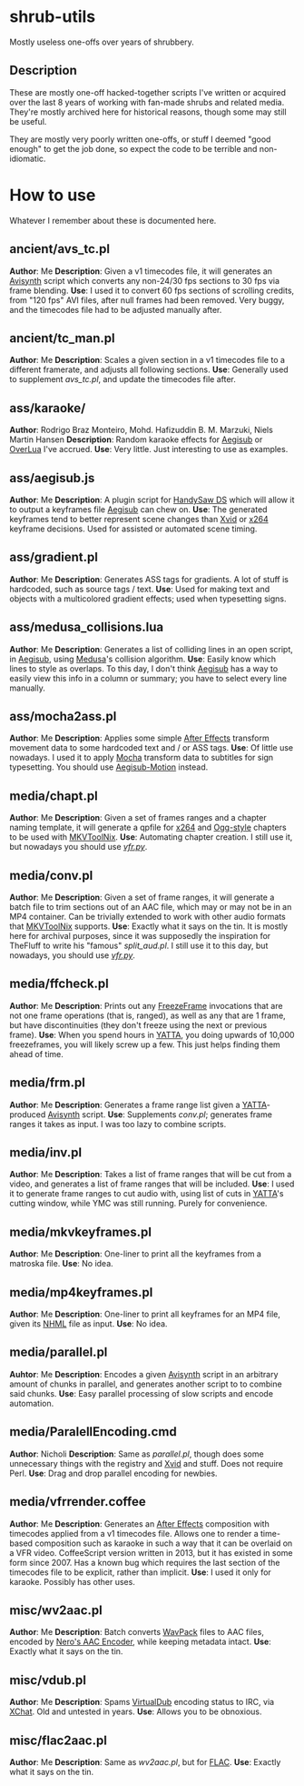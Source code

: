 # shrub-utils #

Mostly useless one-offs over years of shrubbery.

## Description ##

These are mostly one-off hacked-together scripts I've written or acquired over the last 8 years of working with fan-made shrubs and related media. They're mostly archived here for historical reasons, though some may still be useful.

They are mostly very poorly written one-offs, or stuff I deemed "good enough" to get the job done, so expect the code to be terrible and non-idiomatic.

# How to use #

Whatever I remember about these is documented here.

## ancient/avs_tc.pl ##

**Author**: Me
**Description**: Given a v1 timecodes file, it will generates an [Avisynth](http://avisynth.org/mediawiki/Main_Page) script which converts any non-24/30 fps sections to 30 fps via frame blending.
**Use**: I used it to convert 60 fps sections of scrolling credits, from "120 fps" AVI files, after null frames had been removed. Very buggy, and the timecodes file had to be adjusted manually after.

## ancient/tc_man.pl ##
**Author**: Me
**Description**: Scales a given section in a v1 timecodes file to a different framerate, and adjusts all following sections.
**Use**: Generally used to supplement *avs_tc.pl*, and update the timecodes file after.

## ass/karaoke/ ##

**Author**: Rodrigo Braz Monteiro, Mohd. Hafizuddin B. M. Marzuki, Niels Martin Hansen
**Description**: Random karaoke effects for [Aegisub](http://www.aegisub.org/) or [OverLua](https://github.com/Aegisub/OverLua) I've accrued.
**Use**: Very little. Just interesting to use as examples.

## ass/aegisub.js ##

**Author**: Me
**Description**: A plugin script for [HandySaw DS](http://www.davisr.com/en/products/handysaw/description.htm) which will allow it to output a keyframes file [Aegisub](http://www.aegisub.org/) can chew on.
**Use**: The generated keyframes tend to better represent scene changes than [Xvid](http://www.xvid.org/) or [x264](http://www.videolan.org/developers/x264.html) keyframe decisions. Used for assisted or automated scene timing.

## ass/gradient.pl ##

**Author**: Me
**Description**: Generates ASS tags for gradients. A lot of stuff is hardcoded, such as source tags / text.
**Use**: Used for making text and objects with a multicolored gradient effects; used when typesetting signs.

## ass/medusa_collisions.lua ##

**Author**: Me
**Description**: Generates a list of colliding lines in an open script, in [Aegisub](http://www.aegisub.org/), using [Medusa](http://sourceforge.net/projects/medusa/)'s collision algorithm.
**Use**: Easily know which lines to style as overlaps. To this day, I don't think [Aegisub](http://www.aegisub.org/) has a way to easily view this info in a column or summary; you have to select every line manually.

## ass/mocha2ass.pl ##

**Author**: Me
**Description**: Applies some simple [After Effects](http://www.adobe.com/ca/products/aftereffects.html) transform movement data to some hardcoded text and / or ASS tags.
**Use**: Of little use nowadays. I used it to apply [Mocha](http://www.imagineersystems.com/products/mochapro) transform data to subtitles for sign typesetting. You should use [Aegisub-Motion](https://github.com/torque/Aegisub-Motion) instead.

## media/chapt.pl ##

**Author**: Me
**Description**: Given a set of frames ranges and a chapter naming template, it will generate a qpfile for [x264](http://www.videolan.org/developers/x264.html) and [Ogg-style](http://wiki.xiph.org/Chapter_Extension) chapters to be used with [MKVToolNix](http://www.bunkus.org/videotools/mkvtoolnix/).
**Use**: Automating chapter creation. I still use it, but nowadays you should use *[vfr.py](https://github.com/wiiaboo/vfr)*.

## media/conv.pl ##

**Author**: Me
**Description**: Given a set of frame ranges, it will generate a batch file to trim sections out of an AAC file, which may or may not be in an MP4 container. Can be trivially extended to work with other audio formats that [MKVToolNix](http://www.bunkus.org/videotools/mkvtoolnix/) supports.
**Use**: Exactly what it says on the tin. It is mostly here for archival purposes, since it was supposedly the inspiration for TheFluff to write his "famous" *split_aud.pl*. I still use it to this day, but nowadays, you should use *[vfr.py](https://github.com/wiiaboo/vfr)*.

## media/ffcheck.pl ##

**Author**: Me
**Description**: Prints out any [FreezeFrame](http://avisynth.org/mediawiki/FreezeFrame) invocations that are not one frame operations (that is, ranged), as well as any that are 1 frame, but have discontinuities (they don't freeze using the next or previous frame).
**Use**: When you spend hours in [YATTA](http://ivtc.org/), you doing upwards of 10,000 freezeframes, you will likely screw up a few. This just helps finding them ahead of time.

## media/frm.pl ##

**Author**: Me
**Description**: Generates a frame range list given a [YATTA](http://ivtc.org/)-produced [Avisynth](http://avisynth.org/mediawiki/Main_Page) script.
**Use**: Supplements *conv.pl*; generates frame ranges it takes as input. I was too lazy to combine scripts.

## media/inv.pl ##

**Author**: Me
**Description**: Takes a list of frame ranges that will be cut from a video, and generates a list of frame ranges that will be included.
**Use**: I used it to generate frame ranges to cut audio with, using list of cuts in [YATTA](http://ivtc.org)'s cutting window, while YMC was still running. Purely for convenience.

## media/mkvkeyframes.pl ##

**Author**: Me
**Description**: One-liner to print all the keyframes from a matroska file.
**Use**: No idea.

## media/mp4keyframes.pl ##

**Author**: Me
**Description**: One-liner to print all keyframes for an MP4 file, given its [NHML](http://gpac.wp.mines-telecom.fr/mp4box/media-import/nhml-format/) file as input.
**Use**: No idea.

## media/parallel.pl ##

**Auhtor**: Me
**Description**: Encodes a given [Avisynth](http://avisynth.org/mediawiki/Main_Page) script in an arbitrary amount of chunks in parallel, and generates another script to to combine said chunks.
**Use**: Easy parallel processing of slow scripts and encode automation.

## media/ParalellEncoding.cmd ##

**Author**: Nicholi
**Description**: Same as *parallel.pl*, though does some unnecessary things with the registry and [Xvid](http://www.xvid.org) and stuff. Does not require Perl.
**Use**: Drag and drop parallel encoding for newbies.

## media/vfrrender.coffee ##

**Author**: Me
**Description**: Generates an [After Effects](http://www.adobe.com/ca/products/aftereffects.html) composition with timecodes applied from a v1 timecodes file. Allows one to render a time-based composition such as karaoke in such a way that it can be overlaid on a VFR video. CoffeeScript version written in 2013, but it has existed in some form since 2007. Has a known bug which requires the last section of the timecodes file to be explicit, rather than implicit.
**Use**: I used it only for karaoke. Possibly has other uses.

## misc/wv2aac.pl ##

**Author**: Me
**Description**: Batch converts [WavPack](http://www.wavpack.com) files to AAC files, encoded by [Nero's AAC Encoder](http://www.nero.com/enu/company/about-nero/nero-aac-codec.php), while keeping metadata intact.
**Use**: Exactly what it says on the tin.

## misc/vdub.pl ##

**Author**: Me
**Description**: Spams [VirtualDub](http://www.virtualdub.org/) encoding status to IRC, via [XChat](http://xchat.org/). Old and untested in years.
**Use**: Allows you to be obnoxious.

## misc/flac2aac.pl ##

**Author**: Me
**Description**: Same as *wv2aac.pl*, but for [FLAC](http://flac.sourceforge.net/).
**Use**: Exactly what it says on the tin.